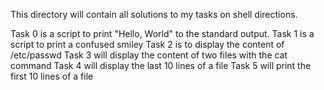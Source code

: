 This directory will contain all solutions to my tasks on shell directions.

Task 0 is a script to print "Hello, World" to the standard output.
Task 1 is a script to print a confused smiley
Task 2 is to display the content of /etc/passwd
Task 3 will display the content of two files with the cat command
Task 4 will display the last 10 lines of a file
Task 5 will print the first 10 lines of a file
